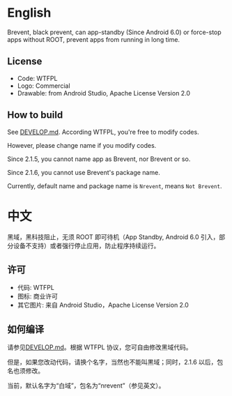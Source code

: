 # English

Brevent, black prevent, can app-standby (Since Android 6.0) or force-stop apps without ROOT, prevent apps from running in long time.

## License

- Code: WTFPL
- Logo: Commercial
- Drawable: from Android Studio, Apache License Version 2.0

## How to build

See [DEVELOP.md](DEVELOP.md). According WTFPL, you're free to modify codes.

However, please change name if you modify codes.

Since 2.1.5, you cannot name app as Brevent, nor Βrevent or so.

Since 2.1.6, you cannot use Brevent's package name.

Currently, default name and package name is `Nrevent`, means `Not Brevent`.

# 中文

黑域，黑科技阻止，无须 ROOT 即可待机（App Standby, Android 6.0 引入，部分设备不支持）或者强行停止应用，防止程序持续运行。

## 许可

- 代码: WTFPL
- 图标: 商业许可
- 其它图片: 来自 Android Studio，Apache License Version 2.0

## 如何编译

请参见[DEVELOP.md](DEVELOP.md)。根据 WTFPL 协议，您可自由修改黑域代码。

但是，如果您改动代码，请换个名字，当然也不能叫黒域；同时，2.1.6 以后，包名也须修改。

当前，默认名字为“白域”，包名为“nrevent”（参见英文）。

